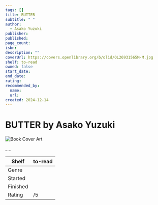 ```yaml
---
tags: []
title: BUTTER
subtitle: " "
author:
  - Asako Yuzuki
publisher:
published:
page_count:
isbn:
description: ""
coverUrl: https://covers.openlibrary.org/b/olid/OL26931565M-M.jpg
shelf: to-read
owned: false
start_date:
end_date:
rating:
recommended_by:
  name:
  url:
created: 2024-12-14
---
```


# BUTTER by Asako Yuzuki

![Book Cover Art](https://covers.openlibrary.org/b/olid/OL26931565M-M.jpg)

_ _

| Shelf | to-read |
| --- | --- |
| Genre |  |
| Started |  |
| Finished |  |
| Rating | /5 |
